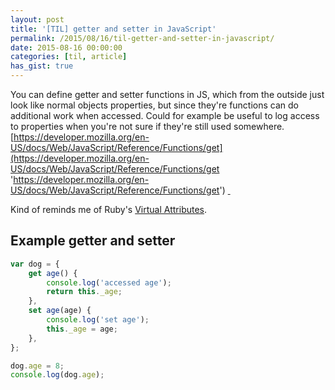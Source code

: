 ```yaml
---
layout: post
title: '[TIL] getter and setter in JavaScript'
permalink: /2015/08/16/til-getter-and-setter-in-javascript/
date: 2015-08-16 00:00:00
categories: [til, article]
has_gist: true
---
```


You can define getter and setter functions in JS, which from the outside just look like normal objects properties, but since they're functions can do additional work when accessed.
Could for example be useful to log access to properties when you're not sure if they're still used somewhere.
[https://developer.mozilla.org/en-US/docs/Web/JavaScript/Reference/Functions/get](https://developer.mozilla.org/en-US/docs/Web/JavaScript/Reference/Functions/get 'https://developer.mozilla.org/en-US/docs/Web/JavaScript/Reference/Functions/get')
[ ](https://developer.mozilla.org/en-US/docs/Web/JavaScript/Reference/Functions/get 'https://developer.mozilla.org/en-US/docs/Web/JavaScript/Reference/Functions/get')

Kind of reminds me of Ruby's [Virtual Attributes](http://ruby-doc.com/docs/ProgrammingRuby/html/tut_classes.html#UC 'http://ruby-doc.com/docs/ProgrammingRuby/html/tut_classes.html#UC').

## Example getter and setter

```js
var dog = {
	get age() {
		console.log('accessed age');
		return this._age;
	},
	set age(age) {
		console.log('set age');
		this._age = age;
	},
};

dog.age = 8;
console.log(dog.age);
```
